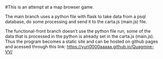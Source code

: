 #This is an attempt at a map browser game.

The main branch uses a python file with flask to take data from a psql database, do some processing and send it to the carta.js (main.js) file.

The functional-front branch doesn't use the python file run, some of the data that is processed in the python is already set in the carta.js (main.js). Thus the program becomes a static site and can be hosted on github pages and acessed through this link: https://yuri0000aaaaa.github.io/Quagmire-VV/
